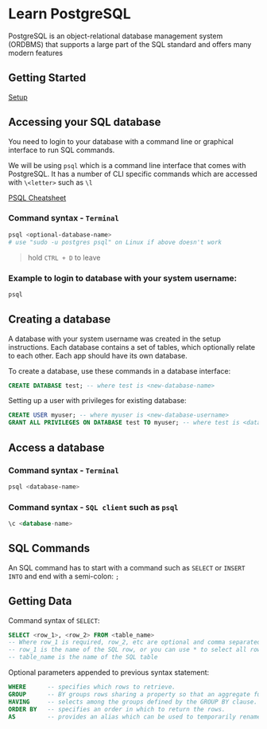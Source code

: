 # Learn PostgreSQL
PostgreSQL is an object-relational database management system (ORDBMS) that supports a large part of the SQL standard and offers many modern features

## Getting Started

[Setup](./setup.md)

## Accessing your SQL database
You need to login to your database with a command line or graphical interface to run SQL commands.

We will be using `psql` which is a command line interface that comes with PostgreSQL. It has a number of CLI specific commands which are accessed with `\<letter>` such as `\l`

[PSQL Cheatsheet](./psql-cheatsheet.md)

### Command syntax - `Terminal`
```sh
psql <optional-database-name>
# use "sudo -u postgres psql" on Linux if above doesn't work
```
> hold `CTRL + D` to leave

### Example to login to database with your system username:
```sh
psql
```


## Creating a database
A database with your system username was created in the setup instructions. Each database contains a set of tables, which optionally relate to each other. Each app should have its own database.

To create a database, use these commands in a database interface:
```sql
CREATE DATABASE test; -- where test is <new-database-name>
```

Setting up a user with privileges for existing database: 
```sql
CREATE USER myuser; -- where myuser is <new-database-username>
GRANT ALL PRIVILEGES ON DATABASE test TO myuser; -- where test is <database-name> and myuser is <database-username>
```

## Access a database

### Command syntax - `Terminal`
```sh
psql <database-name>
```

### Command syntax - `SQL client` such as `psql`
```sql
\c <database-name>
```

## SQL Commands
An SQL command has to start with a command such as `SELECT` or `INSERT INTO` and end with a semi-colon: `;`

## Getting Data
Command syntax of `SELECT`:
```sql
SELECT <row_1>, <row_2> FROM <table_name>
-- Where row_1 is required, row_2, etc are optional and comma separated
-- row_1 is the name of the SQL row, or you can use * to select all rows
-- table_name is the name of the SQL table

```

Optional parameters appended to previous syntax statement:
```sql
WHERE      -- specifies which rows to retrieve.
GROUP      -- BY groups rows sharing a property so that an aggregate function can be applied to each group.
HAVING     -- selects among the groups defined by the GROUP BY clause.
ORDER BY   -- specifies an order in which to return the rows.
AS         -- provides an alias which can be used to temporarily rename tables or columns.
```
